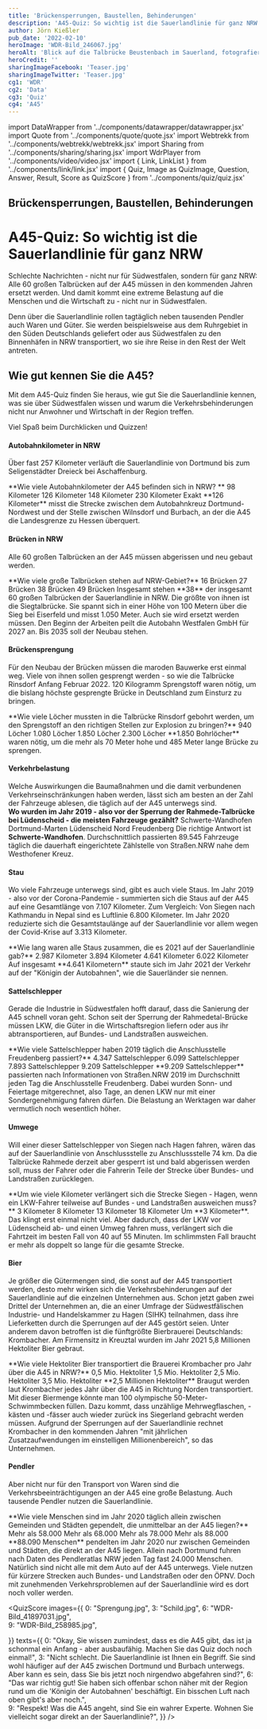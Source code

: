 ```yaml
---
title: 'Brückensperrungen, Baustellen, Behinderungen'
description: 'A45-Quiz: So wichtig ist die Sauerlandlinie für ganz NRW'
author: Jörn Kießler
pub_date: '2022-02-10'
heroImage: 'WDR-Bild_246067.jpg'
heroAlt: 'Blick auf die Talbrücke Beustenbach im Sauerland, fotografiert von Hans Blossey'
heroCredit: ''
sharingImageFacebook: 'Teaser.jpg'
sharingImageTwitter: 'Teaser.jpg'
cg1: 'WDR'
cg2: 'Data'
cg3: 'Quiz'
cg4: 'A45'
---
```


import DataWrapper from '../components/datawrapper/datawrapper.jsx'
import Quote from '../components/quote/quote.jsx'
import Webtrekk from '../components/webtrekk/webtrekk.jsx'
import Sharing from '../components/sharing/sharing.jsx'
import WdrPlayer from '../components/video/video.jsx'
import { Link, LinkList } from '../components/link/link.jsx'
import { Quiz, Image as QuizImage, Question, Answer, Result, Score as QuizScore } from '../components/quiz/quiz.jsx'

## Brückensperrungen, Baustellen, Behinderungen

# A45-Quiz: So wichtig ist die Sauerlandlinie für ganz NRW

Schlechte Nachrichten - nicht nur für Südwestfalen, sondern für ganz NRW: Alle 60 großen Talbrücken auf der A45 müssen in den kommenden Jahren ersetzt werden. Und damit kommt eine extreme Belastung auf die Menschen und die Wirtschaft zu - nicht nur in Südwestfalen. 

<Link title="An der A45 müssen alle 60 Brücken ersetzt werden" href="https://www1.wdr.de/nachrichten/bruecken-ersetzen-a45-sauerlandlinie-100.html" />

Denn über die Sauerlandlinie rollen tagtäglich neben tausenden Pendler auch Waren und Güter. Sie werden beispielsweise aus dem Ruhrgebiet in den Süden Deutschlands geliefert oder aus Südwestfalen zu den Binnenhäfen in NRW transportiert, wo sie ihre Reise in den Rest der Welt antreten.

## Wie gut kennen Sie die A45?

Mit dem A45-Quiz finden Sie heraus, wie gut Sie die  Sauerlandlinie kennen, was sie über Südwestfalen wissen und warum die Verkehrsbehinderungen nicht nur Anwohner und Wirtschaft in der Region treffen.

Viel Spaß beim Durchklicken und Quizzen!

#### Autobahnkilometer in NRW
Über fast 257 Kilometer verläuft die Sauerlandlinie von Dortmund bis zum Seligenstädter Dreieck bei Aschaffenburg.

<Quiz>
<QuizImage src="Ueberblick.jpg" alt="Luftaufnahme der A45 bei Burbach im Hochsauerland, fotografiert von Hans Blossey." />
<Question>**Wie viele Autobahnkilometer der A45 befinden sich in NRW?
**</Question>
<Answer>98 Kilometer</Answer>
<Answer correct>126 Kilometer</Answer>
<Answer>148 Kilometer</Answer>
<Answer>230 Kilometer</Answer>
<Result>
Exakt **126 Kilometer** misst die Strecke zwischen dem Autobahnkreuz Dortmund-Nordwest und der Stelle zwischen Wilnsdorf und Burbach, an der die A45 die Landesgrenze zu Hessen überquert.
</Result>
</Quiz>

#### Brücken in NRW
Alle 60 großen Talbrücken an der A45 müssen abgerissen und neu gebaut werden.

<Quiz>
<QuizImage src="Siegtalbruecke.jpg" alt="Luftaufnahme der Siegtalbrücke Eiserfeld, fotografiert von Hans Blossey" />
<Question>**Wie viele große Talbrücken stehen auf NRW-Gebiet?**</Question>
<Answer>16 Brücken</Answer>
<Answer>27 Brücken</Answer>
<Answer correct>38 Brücken</Answer>
<Answer>49 Brücken</Answer>
<Result>
Insgesamt stehen **38** der insgesamt 60 großen Talbrücken der Sauerlandlinie in NRW. Die größte von ihnen ist die Siegtalbrücke. Sie spannt sich in einer Höhe von 100 Metern über die Sieg bei Eiserfeld und misst 1.050 Meter. Auch sie wird ersetzt werden müssen. Den Beginn der Arbeiten peilt die Autobahn Westfalen GmbH für 2027 an. Bis 2035 soll der Neubau stehen.
</Result>
</Quiz>

#### Brückensprengung
Für den Neubau der Brücken müssen die maroden Bauwerke erst einmal weg. Viele von ihnen sollen gesprengt werden - so wie die Talbrücke Rinsdorf Anfang Februar 2022. 120 Kilogramm Sprengstoff waren nötig, um die bislang höchste gesprengte Brücke in Deutschland zum Einsturz zu bringen.

<Link title="Sprengung der A45-Talbrücke Rinsdorf" href="https://www1.wdr.de/mediathek/av/video-sprengung-der-a-talbruecke-rinsdorf-102.html" />

<Quiz>
<QuizImage src="Sprengung.jpg" alt="Die Talbrücke Rinsdorf bricht nach der Sprengung in sich zusammen, fotografiert von Rene Traut." />
<Question>**Wie viele Löcher mussten in die Talbrücke Rinsdorf gebohrt werden, um den Sprengstoff an den richtigen Stellen zur Explosion zu bringen?**</Question>
<Answer>940 Löcher</Answer>
<Answer>1.080 Löcher</Answer>
<Answer correct>1.850 Löcher</Answer>
<Answer>2.300 Löcher</Answer>
<Result>
**1.850 Bohrlöcher** waren nötig, um die mehr als 70 Meter hohe und 485 Meter lange Brücke zu sprengen. 
</Result>
</Quiz>

#### Verkehrbelastung
Welche Auswirkungen die Baumaßnahmen und die damit verbundenen Verkehrseinschränkungen haben werden, lässt sich am besten an der Zahl der Fahrzeuge ablesen, die täglich auf der A45 unterwegs sind.
<Quiz>
<QuizImage src="WDR-Bild_12184515.jpg" alt="Stau auf der A45 bei Hagen in Richtung Dortmund, fotografiert von Hans Blossey." />   
<Question>**Wo wurden im Jahr 2019 - also vor der Sperrung der Rahmede-Talbrücke bei Lüdenscheid - die meisten Fahrzeuge gezählt?**</Question>
<Answer correct>Schwerte-Wandhofen </Answer>
<Answer>Dortmund-Marten</Answer>
<Answer>Lüdenscheid Nord</Answer>
<Answer>Freudenberg</Answer>
<Result>
Die richtige Antwort ist **Schwerte-Wandhofen**. Durchschnittlich passierten 89.545 Fahrzeuge täglich die dauerhaft eingerichtete Zählstelle von Straßen.NRW nahe dem Westhofener Kreuz.
</Result>
</Quiz>

#### Stau
Wo viele Fahrzeuge unterwegs sind, gibt es auch viele Staus. Im Jahr 2019 - also vor der Corona-Pandemie - summierten sich die Staus auf der A45 auf eine Gesamtlänge von 7.107 Kilometer. Zum Vergleich: Von Siegen nach Kathmandu in Nepal sind es Luftlinie 6.800 Kilometer. Im Jahr 2020 reduzierte sich die Gesamtstaulänge auf der Sauerlandlinie vor allem wegen der Covid-Krise auf 3.313 Kilometer.

<Quiz>
<QuizImage src="WDR-Bild_1860858.jpg" alt="Autos und Lastwagen stehen im Stau auf der A45 bei Dortmund, fotografiert von Bernd Thissen." />   
<Question>**Wie lang waren alle Staus zusammen, die es 2021 auf der Sauerlandlinie gab?**</Question>
<Answer>2.987 Kilometer</Answer>
<Answer>3.894 Kilometer</Answer>
<Answer correct>4.641 Kilometer</Answer>
<Answer>6.022 Kilometer</Answer>
<Result>
Auf insgesamt **4.641 Kilometern** staute sich im Jahr 2021 der Verkehr auf der "Königin der Autobahnen", wie die Sauerländer sie nennen.
</Result>
</Quiz>



#### Sattelschlepper
Gerade die Industrie in Südwestfalen hofft darauf, dass die Sanierung der A45 schnell voran geht. Schon seit der Sperrung der Rahmedetal-Brücke müssen LKW, die Güter in die Wirtschaftsregion liefern oder aus ihr abtransportieren, auf Bundes- und Landstraßen ausweichen.

<Quiz>
<QuizImage src="WDR-Bild_34850753.jpg" alt="Luftaufnahme eines Parkplatzes an der A45 bei Freudenberg, auf dem zahlreiche Lastwagen geparkt haben, fotografiert von Arnulf Stoffel" />   
<Question>**Wie viele Sattelschlepper haben 2019 täglich die Anschlusstelle Freudenberg passiert?**</Question>
<Answer>4.347 Sattelschlepper</Answer>
<Answer>6.099 Sattelschlepper</Answer>
<Answer>7.893 Sattelschlepper</Answer>
<Answer correct>9.209 Sattelschlepper</Answer>
<Result>
**9.209 Sattelschlepper** passierten nach Informationen von Straßen.NRW 2019 im Durchschnitt jeden Tag die Anschlusstelle Freudenberg. Dabei wurden Sonn- und Feiertage mitgerechnet, also Tage, an denen LKW nur mit einer Sondergenehmigung fahren dürfen. Die Belastung an Werktagen war daher vermutlich noch wesentlich höher.
</Result>
</Quiz>

#### Umwege
Will einer dieser Sattelschlepper von Siegen nach Hagen fahren, wären das auf der Sauerlandlinie von Anschlussstelle zu Anschlussstelle 74 km. Da die Talbrücke Rahmede derzeit aber gesperrt ist und bald abgerissen werden soll, muss der Fahrer oder die Fahrerin Teile der Strecke über Bundes- und Landstraßen zurücklegen.

<Link title="Sperrung der A45-Brücke: Lüdenscheid erstickt im Verkehr" href="https://www1.wdr.de/nachrichten/westfalen-lippe/luedenscheid-erstickt-im-verkehr-100.html" />

<Quiz>
<QuizImage src="Schild.jpg" alt="Schilder und Verkehrsplanken stehen auf der A45 vor der der gesperrten Talbrücke Rahmede, fotografiert von Karsten Schöne" />   
<Question>**Um wie viele Kilometer verlängert sich die Strecke Siegen - Hagen, wenn ein LKW-Fahrer teilweise auf Bundes - und Landstraßen ausweichen muss?**</Question>
<Answer correct>3 Kilometer</Answer>
<Answer>8 Kilometer</Answer>
<Answer>13 Kilometer</Answer>
<Answer>18 Kilometer</Answer>
<Result>
Um **3 Kilometer**. Das klingt erst einmal nicht viel. Aber dadurch, dass der LKW vor Lüdenscheid ab- und einen Umweg fahren muss, verlängert sich die Fahrtzeit im besten Fall von 40 auf 55 Minuten. Im schlimmsten Fall braucht er mehr als doppelt so lange für die gesamte Strecke.
</Result>
</Quiz>

#### Bier
Je größer die Gütermengen sind, die sonst auf der A45 transportiert werden, desto mehr wirken sich die Verkehrsbehinderungen auf der Sauerlandlinie auf die einzelnen Unternehmen aus. Schon jetzt gaben zwei Drittel der Unternehmen an, die an einer Umfrage der Südwestfälischen Industrie- und Handelskammer zu Hagen (SIHK) teilnahmen, dass ihre Lieferketten durch die Sperrungen auf der A45 gestört seien. Unter anderem davon betroffen ist die fünftgrößte Bierbrauerei Deutschlands: Krombacher. Am Firmensitz in Kreuztal wurden im Jahr 2021 5,8 Millionen Hektoliter Bier gebraut. 

<Quiz>
<QuizImage src="Krombacher.jpg" alt="Tausende Bierkästen stehen in einer Lagerhalle der Brauerei Krombacher, fotografiert von Karsten Schöne" />   
<Question>**Wie viele Hektoliter Bier transportiert die Brauerei Krombacher pro Jahr über die A45 in NRW?**</Question>
<Answer>0,5 Mio. Hektoliter</Answer>
<Answer>1,5 Mio. Hektoliter</Answer>
<Answer correct>2,5 Mio. Hektoliter</Answer>
<Answer>3,5 Mio. Hektoliter</Answer>
<Result>
**2,5 Millionen Hektoliter** Braugut werden laut Krombacher jedes Jahr über die A45 in Richtung Norden transportiert. Mit dieser Biermenge könnte man 100 olympische 50-Meter-Schwimmbecken füllen. Dazu kommt, dass unzählige Mehrwegflaschen, -kästen und -fässer auch wieder zurück ins Siegerland gebracht werden müssen. Aufgrund der Sperrungen auf der Sauerlandlinie rechnet Krombacher in den kommenden Jahren "mit jährlichen Zusatzaufwendungen im einstelligen Millionenbereich", so das Unternehmen.
</Result>
</Quiz>

#### Pendler
Aber nicht nur für den Transport von Waren sind die Verkehrsbeeinträchtigungen an der A45 eine große Belastung. Auch tausende Pendler nutzen die Sauerlandlinie. 

<Quiz>
<QuizImage src="Autobahn.jpg" alt="Autos fahren auf der A45 in der Nähe der Ausfahrt Lüdenscheid Nord, fotografiert von Karsten Schöne" />   
<Question>**Wie viele Menschen sind im Jahr 2020 täglich allein zwischen Gemeinden und Städten gependelt, die unmittelbar an der A45 liegen?**</Question>
<Answer>Mehr als 58.000</Answer>
<Answer>Mehr als 68.000</Answer>
<Answer>Mehr als 78.000</Answer>
<Answer correct>Mehr als 88.000</Answer>
<Result>
**88.090 Menschen** pendelten im Jahr 2020 nur zwischen Gemeinden und Städten, die direkt an der A45 liegen. Allein nach Dortmund fuhren nach Daten des Pendleratlas NRW jeden Tag fast 24.000 Menschen. Natürlich sind nicht alle mit dem Auto auf der A45 unterwegs. Viele nutzen für kürzere Strecken auch Bundes- und Landstraßen oder den ÖPNV. Doch mit zunehmenden Verkehrsproblemen auf der Sauerlandlinie wird es dort noch voller werden.
</Result>
</Quiz>






<QuizScore
images={{
    0: "Sprengung.jpg",
    3: "Schild.jpg",
    6: "WDR-Bild_41897031.jpg",      
    9: "WDR-Bild_258985.jpg",
           
}}
texts={{
    0: "Okay, Sie wissen zumindest, dass es die A45 gibt, das ist ja schonmal ein Anfang - aber ausbaufähig. Machen Sie das Quiz doch noch einmal!",
     3: "Nicht schlecht. Die Sauerlandlinie ist Ihnen ein Begriff. Sie sind wohl häufiger auf der A45 zwischen Dortmund und Burbach unterwegs. Aber kann es sein, dass Sie bis jetzt noch nirgendwo abgefahren sind?",
     6: "Das war richtig gut! Sie haben sich offenbar schon näher mit der Region rund um die 'Königin der Autobahnen' beschäftigt. Ein bisschen Luft nach oben gibt's aber noch.",      
    9: "Respekt! Was die A45 angeht, sind Sie ein wahrer Experte. Wohnen Sie vielleicht sogar direkt an der Sauerlandlinie?",
}}
/>

<Sharing twitter facebook mail whatsapp telegram reddit xing linkedin />

